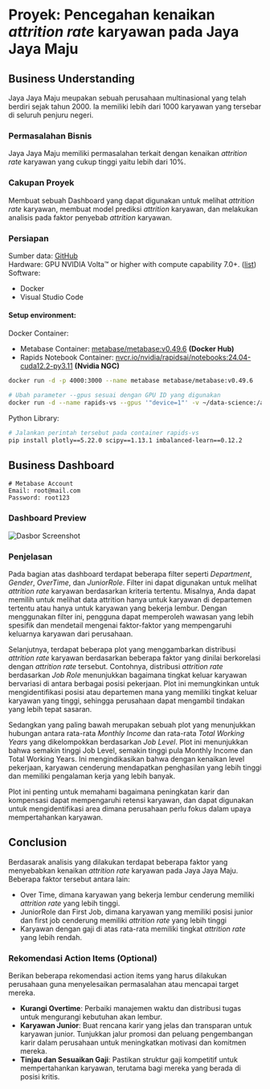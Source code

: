 # Proyek: Pencegahan kenaikan *attrition rate* karyawan pada Jaya Jaya Maju


## Business Understanding

Jaya Jaya Maju meupakan sebuah perusahaan multinasional yang telah berdiri sejak tahun 2000.
Ia memiliki lebih dari 1000 karyawan yang tersebar di seluruh penjuru negeri.

### Permasalahan Bisnis

Jaya Jaya Maju memiliki permasalahan terkait dengan kenaikan *attrition rate* karyawan yang cukup tinggi yaitu lebih dari 10%.

### Cakupan Proyek

Membuat sebuah Dashboard yang dapat digunakan untuk melihat *attrition rate* karyawan, membuat model prediksi *attrition* karyawan, dan melakukan analisis pada faktor penyebab *attrition* karyawan.

### Persiapan

Sumber data: [GitHub](https://github.com/dicodingacademy/dicoding_dataset/blob/main/employee/employee_data.csv)<br>
Hardware: GPU NVIDIA Volta™ or higher with compute capability 7.0+. ([list](https://developer.nvidia.com/cuda-gpus))<br>
Software:
- Docker
- Visual Studio Code


#### Setup environment:

Docker Container:
- Metabase Container: <u>metabase/metabase:v0.49.6</u> **(Docker Hub)**
- Rapids Notebook Container: <u>nvcr.io/nvidia/rapidsai/notebooks:24.04-cuda12.2-py3.11</u> **(Nvidia NGC)**

```bash
docker run -d -p 4000:3000 --name metabase metabase/metabase:v0.49.6

# Ubah parameter --gpus sesuai dengan GPU ID yang digunakan
docker run -d --name rapids-vs --gpus '"device=1"' -v ~/data-science:/app nvcr.io/nvidia/rapidsai/notebooks:24.04-cuda12.2-py3.11
```

Python Library:
```bash
# Jalankan perintah tersebut pada container rapids-vs
pip install plotly==5.22.0 scipy==1.13.1 imbalanced-learn==0.12.2
```

## Business Dashboard

```
# Metabase Account
Email: root@mail.com
Password: root123
```
### Dashboard Preview
![Dasbor Screenshot](https://i.ibb.co.com/0KX1crx/liore-s-dashboard.png)

### Penjelasan
Pada bagian atas dashboard terdapat beberapa filter seperti *Department*, *Gender*, *OverTime*, dan *JuniorRole*. Filter ini dapat digunakan untuk melihat *attrition rate* karyawan berdasarkan kriteria tertentu. Misalnya, Anda dapat memilih untuk melihat data attrition hanya untuk karyawan di departemen tertentu atau hanya untuk karyawan yang bekerja lembur. Dengan menggunakan filter ini, pengguna dapat memperoleh wawasan yang lebih spesifik dan mendetail mengenai faktor-faktor yang mempengaruhi keluarnya karyawan dari perusahaan.

Selanjutnya, terdapat beberapa plot yang menggambarkan distribusi *attrition rate* karyawan berdasarkan beberapa faktor yang dinilai berkorelasi dengan *attrition rate* tersebut. Contohnya, distribusi *attrition rate* berdasarkan *Job Role* menunjukkan bagaimana tingkat keluar karyawan bervariasi di antara berbagai posisi pekerjaan. Plot ini memungkinkan untuk mengidentifikasi posisi atau departemen mana yang memiliki tingkat keluar karyawan yang tinggi, sehingga perusahaan dapat mengambil tindakan yang lebih tepat sasaran.

Sedangkan yang paling bawah merupakan sebuah plot yang menunjukkan hubungan antara rata-rata *Monthly Income* dan rata-rata *Total Working Years* yang dikelompokkan berdasarkan *Job Level*. Plot ini menunjukkan bahwa semakin tinggi Job Level, semakin tinggi pula Monthly Income dan Total Working Years. Ini mengindikasikan bahwa dengan kenaikan level pekerjaan, karyawan cenderung mendapatkan penghasilan yang lebih tinggi dan memiliki pengalaman kerja yang lebih banyak.

Plot ini penting untuk memahami bagaimana peningkatan karir dan kompensasi dapat mempengaruhi retensi karyawan, dan dapat digunakan untuk mengidentifikasi area dimana perusahaan perlu fokus dalam upaya mempertahankan karyawan.

## Conclusion

Berdasarak analisis yang dilakukan terdapat beberapa faktor yang menyebabkan kenaikan *attrition rate* karyawan pada Jaya Jaya Maju. Beberapa faktor tersebut antara lain:
- Over Time, dimana karyawan yang bekerja lembur cenderung memiliki *attrition rate* yang lebih tinggi.
- JuniorRole dan First Job, dimana karyawan yang memiliki posisi junior dan first job cenderung memiliki *attrition rate* yang lebih tinggi
- Karyawan dengan gaji di atas rata-rata memiliki tingkat *attrition rate* yang lebih rendah. 

### Rekomendasi Action Items (Optional)

Berikan beberapa rekomendasi action items yang harus dilakukan perusahaan guna menyelesaikan permasalahan atau mencapai target mereka.

- **Kurangi Overtime**: Perbaiki manajemen waktu dan distribusi tugas untuk mengurangi kebutuhan akan lembur.
- **Karyawan Junior**: Buat rencana karir yang jelas dan transparan untuk karyawan junior. Tunjukkan jalur promosi dan peluang pengembangan karir dalam perusahaan untuk meningkatkan motivasi dan komitmen mereka.
- **Tinjau dan Sesuaikan Gaji**: Pastikan struktur gaji kompetitif untuk mempertahankan karyawan, terutama bagi mereka yang berada di posisi kritis.
